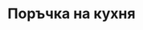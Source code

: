 ---
layout: order.ect
href: '/kitchens/kitchen-order'
lang: bg
title: 'Поръчка на кухня'
navigationTitle: 'Поръчка'
request:
  title: 'Запитване'
  subtitle: 'Заповядайте в магазините на кухни Диалог'
  image: '/images/запитване.jpg'
  description: 'За да направите запитване заповядайте в магазините на кухни Диалог. След като, изложите вашите изисквания, както и това което сте харесали сред нашите модели, ние ще можем да бъдем максимално полезни в избора ви и да ви консултираме по всички възникнали въпроси. За да можем да ви дадем точна оферта и да бъдем максимално полезни, най-добре е да скицирате помещението.'
project:
  title: 'Проект'
  subtitle: 'Ще изготвим 3D фотореалистичен проект'
  image: '/images/проект-big.jpg'
  description: 'Същинското проектиране е една от най-важните фази в процеса на създаване на кухнята. Техническо лице от Диалог ще снеме точните размери и геометрия на помещението. На специализиран софтуер за проектиране  ще изготвим 3D фотореалистичен проект, който максимално ще се доближи до истинската Ви кухня и който реално може да бъде изпълнен.'
price:
  title: 'Цена'
  subtitle: 'Цена, до 2 часа след направено запитване'
  image: '/images/цена-2.jpg'
  description: 'Ако става въпрос за цена на линеен метър, ще отговорим, че няма точен отговор на този въпрос, тъй като в един линеен метър, могат да влязат неопределен брой и различни по вид компоненти. За ориентир, заповядайте в нашите магазини, където на всяка кухня има табелка с точна цена. А за да получите конкретна цена за това, колко ще ви струва кухнята, която сте избрали, не се колебайте да направите запитване, на което ще отговорим до 2 часа.'
ptitleSchema: 
  title: 'Скица на помeщението'
  columns: 
    -
      description: 'Скицата на помещението е оразмерен изглед отгоре с приблизителни размери. Добре е да отбележите разстоянията до съществуващи изводи за права и обратна вода, аспирационен отвор на комина, височина на помещението, както и всичко останало, което Ви се стори важно или конфликтно.'
    -
      description: 'Важно е да отбележите всички прозорци, колони, ниши, трегери, чупки, комини и др. Тази информация ще е полезна на проектантите на Диалог при първоначалното проектиране и оферта за вашия случай.'
ptitleProject: 
  title: 'Проект за кухня'
  columns: 
    -
      description: 'В Диалог ще обърнем внимание на семейните традиции, броят на хората и начина Ви на живот. Ще коментираме модела, който сте харесали, ще го сравним с другите модели, ще Ви покажем разликата в материалите и по този начин ще направите избор по Ваш вкус. Заедно ще направим най-добрата комбинация на компонентите, цветовете и аксесоарите, ще изберем най-подходящите електроуреди, мивка, батерия и аспиратор.'
    -
      description: 'Към одобрения проект ще изготвим (безплатно) проекти за ВиК, ел. инсталация и аспирация и ще Ви консултираме при тяхното изпълнение. Oдобреният от Вас проект се придружава от окончателна цена, договор, срок за изработка и дата за монтаж.Може да изберете удобен за Вас начин на плащане. '
---